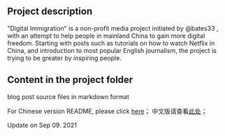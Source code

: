 ## Project description
"Digital Immigration" is a non-profit media project initiated by @bates33 , with an attempt to help people in mainland China to gain more digital freedom. Starting with posts such as tutorials on how to watch Netflix in China, and introduction to most popular English journalism, the project is trying to be greater by inspiring people. 

## Content in the project folder
blog post source files in markdown format


For Chinese version README, please click [here][1]；
中文版请查看[此处][2]； 

Update on Sep 09. 2021

[1]:	https://github.com/bates33/shuziyimin/blob/master/README-CN.md
[2]:	https://github.com/bates33/shuziyimin/blob/master/README-CN.md